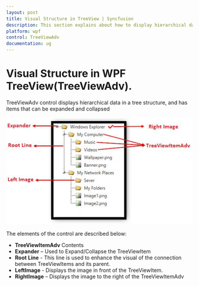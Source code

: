 ```yaml
---
layout: post
title: Visual Structure in TreeView | Syncfusion
description: This section explains about how to display hierarchical data in a tree structure in TreeView for syncfusion Essential Wpf.
platform: wpf
control: TreeViewAdv
documentation: ug
---
```

# Visual Structure in WPF TreeView(TreeViewAdv). 

TreeViewAdv control displays hierarchical data in a tree structure, and has items that can be expanded and collapsed

![Visual Structure in TreeViewAdv](Visual_Structure_images/Visual_Structure_img1.jpeg)

The elements of the control are described below:

* **TreeViewItemAdv** Contents
* **Expander** – Used to Expand/Collapse the TreeViewItem
* **Root** **Line** - This line is used to enhance the visual of the connection between TreeViewItems and its parent.
* **LeftImage** - Displays the image in front of the TreeViewItem.
* **RightImage** – Displays the image to the right of the TreeViewItemAdv


